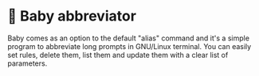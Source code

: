 # :baby: Baby abbreviator
Baby comes as an option to the default "alias" command and it's a simple program to abbreviate long prompts in GNU/Linux terminal.
You can easily set rules, delete them, list them and update them with a clear list of parameters.

